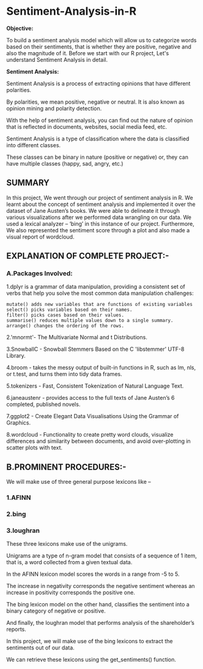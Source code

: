 # Sentiment-Analysis-in-R

**Objective:**

To build a sentiment analysis model which will allow us to categorize words based on their sentiments, that is whether they are positive, negative and also the magnitude of it.
Before we start with our R project, Let's understand Sentiment Analysis in detail.

**Sentiment Analysis:**

Sentiment Analysis is a process of extracting opinions that have different polarities.

By polarities, we mean positive, negative or neutral. It is also known as opinion mining and polarity detection.

With the help of sentiment analysis, you can find out the nature of opinion that is reflected in documents, websites, social media feed, etc.

Sentiment Analysis is a type of classification where the data is classified into different classes.

These classes can be binary in nature (positive or negative) or, they can have multiple classes (happy, sad, angry, etc.)


## SUMMARY

In this project, We went through our project of sentiment analysis in R. We learnt about the concept of sentiment analysis and implemented it over the dataset of Jane Austen’s books. We were able to delineate it through various visualizations after we performed data wrangling on our data. We used a lexical analyzer – ‘bing’ in this instance of our project. Furthermore, We also represented the sentiment score through a plot and also made a visual report of wordcloud.

## EXPLANATION OF COMPLETE PROJECT:-

### A.Packages Involved:

1.dplyr is a grammar of data manipulation, providing a consistent set of verbs that help you solve the most common data manipulation challenges:

    mutate() adds new variables that are functions of existing variables
    select() picks variables based on their names.
    filter() picks cases based on their values.
    summarise() reduces multiple values down to a single summary.
    arrange() changes the ordering of the rows.
    
2.'mnormt'- The Multivariate Normal and t Distributions.

3.SnowballC - Snowball Stemmers Based on the C 'libstemmer' UTF-8 Library.

4.broom - takes the messy output of built-in functions in R, such as lm, nls, or t.test, and turns them into tidy data frames.

5.tokenizers - Fast, Consistent Tokenization of Natural Language Text.

6.janeaustenr - provides access to the full texts of Jane Austen’s 6 completed, published novels.

7.ggplot2 -  Create Elegant Data Visualisations Using the Grammar of Graphics.

8.wordcloud - Functionality to create pretty word clouds, visualize differences and similarity between documents, and avoid over-plotting in scatter plots with text.

## B.PROMINENT PROCEDURES:-

We will make use of three general purpose lexicons like –

### 1.AFINN
### 2.bing
### 3.loughran

These three lexicons make use of the unigrams.

Unigrams are a type of n-gram model that consists of a sequence of 1 item, that is, a word collected from a given textual data.

In the AFINN lexicon model scores the words in a range from -5 to 5.

The increase in negativity corresponds the negative sentiment whereas an increase in positivity corresponds the positive one.

The bing lexicon model on the other hand, classifies the sentiment into a binary category of negative or positive.

And finally, the loughran model that performs analysis of the shareholder’s reports.

In this project, we will make use of the bing lexicons to extract the sentiments out of our data.

We can retrieve these lexicons using the get_sentiments() function.
